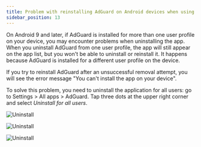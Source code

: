 ```yaml
---
title: Problem with reinstalling AdGuard on Android devices when using the app on multiple user profiles
sidebar_position: 13
---
```


On Android 9 and later, if AdGuard is installed for more than one user profile on your device, you may encounter problems when uninstalling the app. When you uninstall AdGuard from one user profile, the app will still appear on the app list, but you won't be able to uninstall or reinstall it. It happens because AdGuard is installed for a different user profile on the device.
 
If you try to reinstall AdGuard after an unsuccessful removal attempt, you will see the error message "You can't install the app on your device".
 
To solve this problem, you need to uninstall the application for all users: go to Settings > All apps > AdGuard. Tap three dots at the upper right corner and select *Uninstall for all users*.
 
![Uninstall](https://cdn.adguard.com/public/Adguard/kb/android/multiple_users/uninst_en.png)
 
![Uninstall](https://cdn.adguard.com/public/Adguard/kb/android/multiple_users/uninst2_en.png)
 
![Uninstall](https://cdn.adguard.com/content/kb/ad_blocker/android/solving_problems/multiple-profiles-issue/uninst3_en.png)